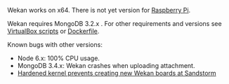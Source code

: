Wekan works on x64. There is not yet version for [Raspberry Pi](https://github.com/wekan/wekan/issues/1053).

Wekan requires MongoDB 3.2.x . For other requirements and versions see [VirtualBox scripts](https://github.com/wekan/wekan-maintainer/tree/master/virtualbox) or [Dockerfile](https://github.com/wekan/wekan/blob/main/Dockerfile).

Known bugs with other versions:
- Node 6.x: 100% CPU usage.
- MongoDB 3.4.x: Wekan crashes when uploading attachment.
- [Hardened kernel prevents creating new Wekan boards at Sandstorm](https://github.com/wekan/wekan/issues/1398)
